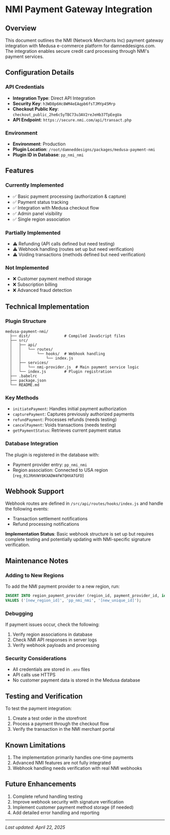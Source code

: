 # NMI Payment Gateway Integration

## Overview
This document outlines the NMI (Network Merchants Inc) payment gateway integration with Medusa e-commerce platform for damneddesigns.com. The integration enables secure credit card processing through NMI's payment services.

## Configuration Details

### API Credentials
- **Integration Type**: Direct API Integration
- **Security Key**: `h3WD8p6Hc8WM4eEAqpb6fsTJMYp45Mrp`
- **Checkout Public Key**: `checkout_public_2he6c5yTBC73u3AV2reJeHb37TpEegUa`
- **API Endpoint**: `https://secure.nmi.com/api/transact.php`

### Environment
- **Environment**: Production
- **Plugin Location**: `/root/damneddesigns/packages/medusa-payment-nmi`
- **Plugin ID in Database**: `pp_nmi_nmi`

## Features

### Currently Implemented
- ✅ Basic payment processing (authorization & capture)
- ✅ Payment status tracking
- ✅ Integration with Medusa checkout flow
- ✅ Admin panel visibility
- ✅ Single region association

### Partially Implemented
- ⚠️ Refunding (API calls defined but need testing)
- ⚠️ Webhook handling (routes set up but need verification)
- ⚠️ Voiding transactions (methods defined but need verification)

### Not Implemented
- ❌ Customer payment method storage
- ❌ Subscription billing
- ❌ Advanced fraud detection

## Technical Implementation

### Plugin Structure
```
medusa-payment-nmi/
  ├── dist/               # Compiled JavaScript files
  ├── src/
  │   ├── api/
  │   │   └── routes/
  │   │       └── hooks/  # Webhook handling
  │   │           └── index.js
  │   ├── services/
  │   │   └── nmi-provider.js  # Main payment service logic
  │   └── index.js        # Plugin registration
  ├── .babelrc
  ├── package.json
  └── README.md
```

### Key Methods
- `initiatePayment`: Handles initial payment authorization
- `capturePayment`: Captures previously authorized payments
- `refundPayment`: Processes refunds (needs testing)
- `cancelPayment`: Voids transactions (needs testing)
- `getPaymentStatus`: Retrieves current payment status

### Database Integration
The plugin is registered in the database with:
- Payment provider entry: `pp_nmi_nmi`
- Region association: Connected to USA region (`reg_01JRHVWY8KXADW4FW7QHXATGFD`)

## Webhook Support
Webhook routes are defined in `/src/api/routes/hooks/index.js` and handle the following events:
- Transaction settlement notifications
- Refund processing notifications

**Implementation Status**: Basic webhook structure is set up but requires complete testing and potentially updating with NMI-specific signature verification.

## Maintenance Notes

### Adding to New Regions
To add the NMI payment provider to a new region, run:
```sql
INSERT INTO region_payment_provider (region_id, payment_provider_id, id) 
VALUES ('[new_region_id]', 'pp_nmi_nmi', '[new_unique_id]');
```

### Debugging
If payment issues occur, check the following:
1. Verify region associations in database
2. Check NMI API responses in server logs
3. Verify webhook payloads and processing

### Security Considerations
- All credentials are stored in `.env` files
- API calls use HTTPS
- No customer payment data is stored in the Medusa database

## Testing and Verification
To test the payment integration:
1. Create a test order in the storefront
2. Process a payment through the checkout flow
3. Verify the transaction in the NMI merchant portal

## Known Limitations
1. The implementation primarily handles one-time payments
2. Advanced NMI features are not fully integrated
3. Webhook handling needs verification with real NMI webhooks

## Future Enhancements
1. Complete refund handling testing
2. Improve webhook security with signature verification
3. Implement customer payment method storage (if needed)
4. Add detailed error handling and reporting

---

*Last updated: April 22, 2025*